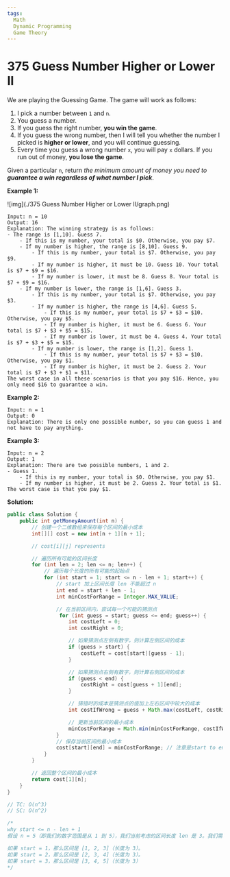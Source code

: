 ```yaml
---
tags:
  Math
  Dynamic Programming
  Game Theory
---
```




# 375 Guess Number Higher or Lower II

We are playing the Guessing Game. The game will work as follows:

1. I pick a number between `1` and `n`.
2. You guess a number.
3. If you guess the right number, **you win the game**.
4. If you guess the wrong number, then I will tell you whether the number I picked is **higher or lower**, and you will continue guessing.
5. Every time you guess a wrong number `x`, you will pay `x` dollars. If you run out of money, **you lose the game**.

Given a particular `n`, return *the minimum amount of money you need to **guarantee a win regardless of what number I pick***.

 

**Example 1:**

![img](./375 Guess Number Higher or Lower II/graph.png)

```
Input: n = 10
Output: 16
Explanation: The winning strategy is as follows:
- The range is [1,10]. Guess 7.
    - If this is my number, your total is $0. Otherwise, you pay $7.
    - If my number is higher, the range is [8,10]. Guess 9.
        - If this is my number, your total is $7. Otherwise, you pay $9.
        - If my number is higher, it must be 10. Guess 10. Your total is $7 + $9 = $16.
        - If my number is lower, it must be 8. Guess 8. Your total is $7 + $9 = $16.
    - If my number is lower, the range is [1,6]. Guess 3.
        - If this is my number, your total is $7. Otherwise, you pay $3.
        - If my number is higher, the range is [4,6]. Guess 5.
            - If this is my number, your total is $7 + $3 = $10. Otherwise, you pay $5.
            - If my number is higher, it must be 6. Guess 6. Your total is $7 + $3 + $5 = $15.
            - If my number is lower, it must be 4. Guess 4. Your total is $7 + $3 + $5 = $15.
        - If my number is lower, the range is [1,2]. Guess 1.
            - If this is my number, your total is $7 + $3 = $10. Otherwise, you pay $1.
            - If my number is higher, it must be 2. Guess 2. Your total is $7 + $3 + $1 = $11.
The worst case in all these scenarios is that you pay $16. Hence, you only need $16 to guarantee a win.
```

**Example 2:**

```
Input: n = 1
Output: 0
Explanation: There is only one possible number, so you can guess 1 and not have to pay anything.
```

**Example 3:**

```
Input: n = 2
Output: 1
Explanation: There are two possible numbers, 1 and 2.
- Guess 1.
    - If this is my number, your total is $0. Otherwise, you pay $1.
    - If my number is higher, it must be 2. Guess 2. Your total is $1.
The worst case is that you pay $1.
```



**Solution:**

```java
public class Solution {
    public int getMoneyAmount(int n) {
        // 创建一个二维数组来保存每个区间的最小成本
        int[][] cost = new int[n + 1][n + 1];

        // cost[i][j] represents 

        // 遍历所有可能的区间长度
        for (int len = 2; len <= n; len++) {
            // 遍历每个长度的所有可能的起始点
            for (int start = 1; start <= n - len + 1; start++) {
                // start 加上区间长度 len 不能超过 n
                int end = start + len - 1;
                int minCostForRange = Integer.MAX_VALUE;

                // 在当前区间内，尝试每一个可能的猜测点
                 for (int guess = start; guess <= end; guess++) {
                    int costLeft = 0;
                    int costRight = 0;

                    // 如果猜测点左侧有数字，则计算左侧区间的成本
                    if (guess > start) {
                        costLeft = cost[start][guess - 1];
                    }

                    // 如果猜测点右侧有数字，则计算右侧区间的成本
                    if (guess < end) {
                        costRight = cost[guess + 1][end];
                    }

                    // 猜错时的成本是猜测点的值加上左右区间中较大的成本
                    int costIfWrong = guess + Math.max(costLeft, costRight);

                    // 更新当前区间的最小成本
                    minCostForRange = Math.min(minCostForRange, costIfWrong);
                }
                // 保存当前区间的最小成本
                cost[start][end] = minCostForRange; // 注意是start to end
            }
        }

        // 返回整个区间的最小成本
        return cost[1][n];
    }
}

// TC: O(n^3)
// SC: O(n^2)

/*
why start <= n - len + 1
假设 n = 5（即我们的数字范围是从 1 到 5），我们当前考虑的区间长度 len 是 3。我们需要确定 start 的范围，即我们从哪里开始这个长度为 3 的区间。

如果 start = 1，那么区间是 [1, 2, 3]（长度为 3）。
如果 start = 2，那么区间是 [2, 3, 4]（长度为 3）。
如果 start = 3，那么区间是 [3, 4, 5]（长度为 3）
*/
```

